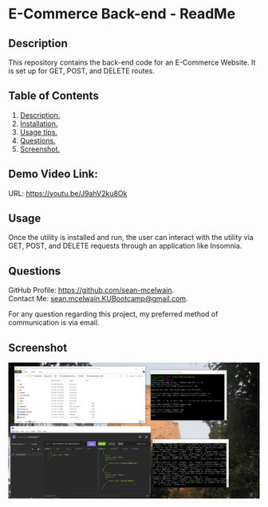 # E-Commerce Back-end - ReadMe
<a name='description'></a>
 ## Description 
This repository contains the back-end code for an E-Commerce Website. It is set up for GET, POST, and DELETE routes. 

## Table of Contents  
 1. [ Description. ](#description)  
 2. [ Installation. ](#installation)  
 3. [ Usage tips. ](#usage)   
 4. [ Questions. ](#questions)  
 5. [ Screenshot. ](#screenshot) 

## Demo Video Link:
URL: https://youtu.be/J9ahV2ku8Ok

 <a name='installation'></a>


 <a name='usage'></a>
## Usage 
Once the utility is installed and run, the user can interact with the utility via GET, POST, and DELETE requests through an application like Insomnia.  

<a name='questions'></a>
 ## Questions 
GitHub Profile: https://github.com/sean-mcelwain.  
Contact Me: sean.mcelwain.KUBootcamp@gmail.com.  
 
For any question regarding this project, my preferred method of communication is via email. 

<a name='screenshot'></a>
 ## Screenshot 
![Screenshot](https://raw.githubusercontent.com/sean-mcelwain/E-Commerce_Back_end/main/screenshot.jpg)